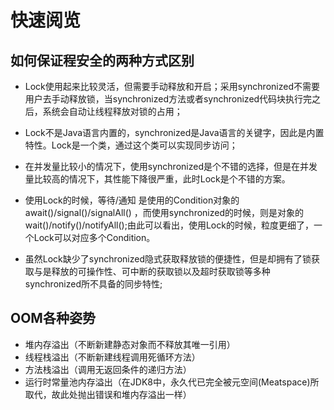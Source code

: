 # 快速阅览

## 如何保证程安全的两种方式区别


- Lock使用起来比较灵活，但需要手动释放和开启；采用synchronized不需要用户去手动释放锁，当synchronized方法或者synchronized代码块执行完之后，系统会自动让线程释放对锁的占用；

- Lock不是Java语言内置的，synchronized是Java语言的关键字，因此是内置特性。Lock是一个类，通过这个类可以实现同步访问；

- 在并发量比较小的情况下，使用synchronized是个不错的选择，但是在并发量比较高的情况下，其性能下降很严重，此时Lock是个不错的方案。

- 使用Lock的时候，等待/通知 是使用的Condition对象的await()/signal()/signalAll()  ，而使用synchronized的时候，则是对象的wait()/notify()/notifyAll();由此可以看出，使用Lock的时候，粒度更细了，一个Lock可以对应多个Condition。

- 虽然Lock缺少了synchronized隐式获取释放锁的便捷性，但是却拥有了锁获取与是释放的可操作性、可中断的获取锁以及超时获取锁等多种synchronized所不具备的同步特性;


## OOM各种姿势

- 堆内存溢出（不断新建静态对象而不释放其唯一引用）
- 线程栈溢出（不断新建线程调用死循环方法）
- 方法栈溢出（调用无返回条件的递归方法）
- 运行时常量池内存溢出（在JDK8中，永久代已完全被元空间(Meatspace)所取代，故此处抛出错误和堆内存溢出一样）


